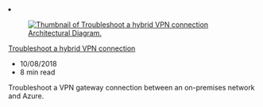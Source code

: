 <!-- This file is automatically generated by build/architectures/build_index.py. Any updates will be lost. -->

<!-- markdownlint-disable MD033 -->

<li class="grid-item item-column" data-categories="Hybrid Networking ">
<article class="card">
    <div class="card-header has-margin-bottom-none" aria-hidden="true">
        <figure class="image diagram has-height-175 has-overflow-hidden level">
            <a href="/azure/architecture/reference-architectures/hybrid-networking/troubleshoot-vpn"><img src="/azure/architecture/browse/thumbs/troubleshoot-vpn.png" class="diagram" alt="Thumbnail of Troubleshoot a hybrid VPN connection Architectural Diagram." data-linktype="relative-path"></a>
        </figure>
    </div>
    <div class="card-content">
        <a class="card-content-title has-margin-top-none" href="/azure/architecture/reference-architectures/hybrid-networking/troubleshoot-vpn">
            <p>Troubleshoot a hybrid VPN connection</p>
        </a>
        <ul class="card-content-metadata">
            <li>10/08/2018</li>
            <li>8 min read</li>
        </ul>
        <p class="card-content-description">Troubleshoot a VPN gateway connection between an on-premises network and Azure.</p>
        <div class="bottom-to-top-fade is-hidden-mobile"></div>
    </div>
</article>
</li>
